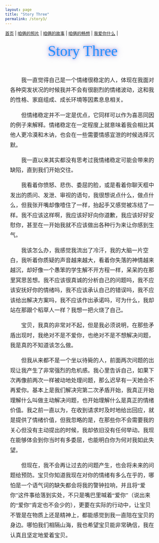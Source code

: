 ```yaml
---
layout: page
title: "Story Three"
permalink: /story3/
---
```


<nav>
  <a href="/">首页</a> |
  <a href="/photos">咱俩的照片</a> |
  <a href="/stories">咱俩的故事</a> |
  <a href="/future">咱俩的畅想</a> |
  <a href="/love">我爱你什么</a> |
</nav>

<!-- 新增标题 -->
<h1 class="fancy-title">Story Three</h1>

<div id="story-page">

<style>
/* 标题样式 */
.fancy-title {
  text-align: center;
  font-family: "Brush Script MT", "Lucida Handwriting", "Segoe Script", cursive;
  font-size: 3rem;               /* 标题大小 */
  margin: 1.2rem 0 2rem 0;       /* 上下间距 */
  color: #1e90ff;                /* 柔和的紫色，可改 */
  text-shadow: 0 0 8px rgba(106, 90, 205, 0.6),
               0 0 15px rgba(106, 90, 205, 0.4),
               0 0 25px rgba(106, 90, 205, 0.3); /* 柔和发光 */
  font-weight: normal;
}

/* 页面局部样式：楷体、行距、段首缩进 */
#story-page {
  font-family: "KaiTi", "楷体", "STKaiti", "Kaiti SC", "Noto Serif SC", serif;
  font-size: 18px;
  line-height: 1.8;
  max-width: 860px;
  margin: 0 auto;
  padding: 1.25rem 1rem;
  color: #222;
  word-break: break-word;
}

#story-page p {
  text-indent: 2em;
  margin: 0 0 1.05rem 0;
}

#story-page h1, #story-page h2, #story-page h3 {
  font-family: inherit;
  line-height: 1.3;
  margin-top: 1.1rem;
}

@media (max-width: 600px) {
  .fancy-title { font-size: 2.3rem; }
  #story-page { font-size: 16px; line-height: 1.9; padding: 1rem; }
}
</style>

<p>
我一直觉得自己是一个情绪很稳定的人，体现在我面对各种突发状况的时候我并不会有很剧烈的情绪波动，这和我的性格、家庭组成、成长环境等因素息息相关。
</p>
<p>
但情绪稳定并不一定是优点，它同样可以作为喜恶同因的例子来解释。情绪稳定在一定程度上就意味着我会相比其他人更冷漠和木讷，也会在一些需要情感宣泄的时候选择沉默。
</p>
<p>
我一直以来其实都没有思考过我情绪稳定可能会带来的缺陷，直到我们开始交往。
</p>
<p>
我看着你愤怒、悲伤、委屈的脸，或是看着你聊天框中发出的质问、发泄、审视的语句，我很想说点什么，做点什么，但我张开嘴却像噎住了一样，抬起手又感觉被冻结了一样。我不应该这样啊，我应该好好向你道歉，我应该好好安慰你，甚至在一开始我就不应该做出各种行为来让你感到生气。
</p>
<p>
我该怎么办，我感觉我流出了冷汗，我的大脑一片空白，我听着你质疑的声音越来越大，看着你失落的神情越来越沉，却好像一个愚笨的学生解不开方程一样，呆呆的在那里冥思苦想。我不应该很真诚的分析自己的问题吗，我不应该安抚好你的情绪吗，我不应该承认自己的错误吗，我不应该给出解决方案吗，我不应该作出承诺吗，可为什么，我却站在那跟个稻草人一样？我想一把火烧了自己。
</p>
<p>
宝贝，我真的非常对不起，但是我必须说明，在那些矛盾出现时，我绝对不是不爱你，也绝对不是不想解决问题，我是真的不知道该怎么做。
</p>
<p>
但我从来都不是一个坐以待毙的人，前面两次问题的出现让我产生了非常强烈的危机感。我心里告诉自己，如果下次再像前两次一样被动地处理问题，那么迟早有一天她会不再爱你。基本上是我们解决完第二次矛盾开始，我真正开始理解什么叫做主动解决问题，也开始理解什么是真正的情绪价值。我之前一直以为，在收到请求时及时地给出回应，就是提供了情绪价值，但我忽略的是，在那些你不会需要我的关心但没有主动提出的时候，我却依旧没有任何举动。我现在能够体会到你当时有多委屈，也能明白你为何对我如此失望。
</p>
<p>
但现在，我不会再让过去的问题产生，也会将未来的问题给预防。宝贝你知道我现在对你的情绪有多么在乎的，哪怕是一个语气词的缺失都会将我的警钟拉响，并且将“爱你”这件事给落到实处，不只是嘴巴里喊着“爱你”（说出来的“爱你”肯定也不会少的），更要在实际的行动中，让宝贝不管是在物质上还是精神上，都能感觉到我一直陪在宝贝的身边。哪怕我们相隔山海，我也希望宝贝能非常确信，我在认真且坚定地爱着宝贝。
</p>
</div>
